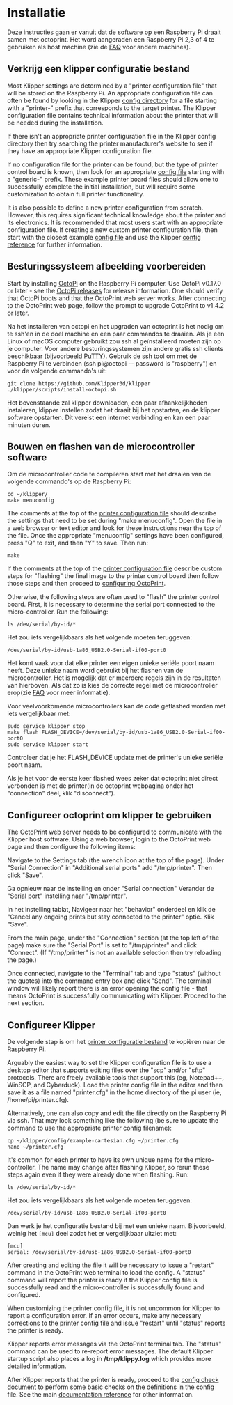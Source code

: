 # Installatie

Deze instructies gaan er vanuit dat de software op een Raspberry Pi draait samen met octoprint. Het word aangeraden een Raspberry Pi 2,3 of 4 te gebruiken als host machine (zie de [FAQ](FAQ.md#can-i-run-klipper-on-something-other-than-a-raspberry-pi-3) voor andere machines).

## Verkrijg een klipper configuratie bestand

Most Klipper settings are determined by a "printer configuration file" that will be stored on the Raspberry Pi. An appropriate configuration file can often be found by looking in the Klipper [config directory](../config/) for a file starting with a "printer-" prefix that corresponds to the target printer. The Klipper configuration file contains technical information about the printer that will be needed during the installation.

If there isn't an appropriate printer configuration file in the Klipper config directory then try searching the printer manufacturer's website to see if they have an appropriate Klipper configuration file.

If no configuration file for the printer can be found, but the type of printer control board is known, then look for an appropriate [config file](../config/) starting with a "generic-" prefix. These example printer board files should allow one to successfully complete the initial installation, but will require some customization to obtain full printer functionality.

It is also possible to define a new printer configuration from scratch. However, this requires significant technical knowledge about the printer and its electronics. It is recommended that most users start with an appropriate configuration file. If creating a new custom printer configuration file, then start with the closest example [config file](../config/) and use the Klipper [config reference](Config_Reference.md) for further information.

## Besturingssysteem afbeelding voorbereiden

Start by installing [OctoPi](https://github.com/guysoft/OctoPi) on the Raspberry Pi computer. Use OctoPi v0.17.0 or later - see the [OctoPi releases](https://github.com/guysoft/OctoPi/releases) for release information. One should verify that OctoPi boots and that the OctoPrint web server works. After connecting to the OctoPrint web page, follow the prompt to upgrade OctoPrint to v1.4.2 or later.

Na het installeren van octopi en het upgraden van octoprint is het nodig om te ssh'en in de doel machine en een paar commandos te draaien. Als je een Linux of macOS computer gebruikt zou ssh al geïnstalleerd moeten zijn op je computer. Voor andere besturingssystemen zijn andere gratis ssh clients beschikbaar (bijvoorbeeld [PuTTY](https://www.chiark.greenend.org.uk/~sgtatham/putty/)). Gebruik de ssh tool om met de Raspberry Pi te verbinden (ssh pi@octopi -- password is "raspberry") en voor de volgende commando's uit:

```
git clone https://github.com/Klipper3d/klipper
./klipper/scripts/install-octopi.sh
```

Het bovenstaande zal klipper downloaden, een paar afhankelijkheden instaleren, klipper instellen zodat het draait bij het opstarten, en de klipper software opstarten. Dit vereist een internet verbinding en kan een paar minuten duren.

## Bouwen en flashen van de microcontroller software

Om de microcontroller code te compileren start met het draaien van de volgende commando's op de Raspberry Pi:

```
cd ~/klipper/
make menuconfig
```

The comments at the top of the [printer configuration file](#obtain-a-klipper-configuration-file) should describe the settings that need to be set during "make menuconfig". Open the file in a web browser or text editor and look for these instructions near the top of the file. Once the appropriate "menuconfig" settings have been configured, press "Q" to exit, and then "Y" to save. Then run:

```
make
```

If the comments at the top of the [printer configuration file](#obtain-a-klipper-configuration-file) describe custom steps for "flashing" the final image to the printer control board then follow those steps and then proceed to [configuring OctoPrint](#configuring-octoprint-to-use-klipper).

Otherwise, the following steps are often used to "flash" the printer control board. First, it is necessary to determine the serial port connected to the micro-controller. Run the following:

```
ls /dev/serial/by-id/*
```

Het zou iets vergelijkbaars als het volgende moeten teruggeven:

```
/dev/serial/by-id/usb-1a86_USB2.0-Serial-if00-port0
```

Het komt vaak voor dat elke printer een eigen unieke seriële poort naam heeft. Deze unieke naam word gebruikt bij het flashen van de microcontroller. Het is mogelijk dat er meerdere regels zijn in de resultaten van hierboven. Als dat zo is kies de correcte regel met de microcontroller erop(zie [FAQ](FAQ.md#wheres-my-serial-port) voor meer informatie).

Voor veelvoorkomende microcontrollers kan de code geflashed worden met iets vergelijkbaar met:

```
sudo service klipper stop
make flash FLASH_DEVICE=/dev/serial/by-id/usb-1a86_USB2.0-Serial-if00-port0
sudo service klipper start
```

Controleer dat je het FLASH_DEVICE update met de printer's unieke seriële poort naam.

Als je het voor de eerste keer flashed wees zeker dat octoprint niet direct verbonden is met de printer(in de octoprint webpagina onder het "connection" deel, klik "disconnect").

## Configureer octoprint om klipper te gebruiken

The OctoPrint web server needs to be configured to communicate with the Klipper host software. Using a web browser, login to the OctoPrint web page and then configure the following items:

Navigate to the Settings tab (the wrench icon at the top of the page). Under "Serial Connection" in "Additional serial ports" add "/tmp/printer". Then click "Save".

Ga opnieuw naar de instelling en onder "Serial connection" Verander de "Serial port" instelling naar "/tmp/printer".

In het instelling tablat, Navigeer naar het "behavior" onderdeel en klik de "Cancel any ongoing prints but stay connected to the printer" optie. Klik "Save".

From the main page, under the "Connection" section (at the top left of the page) make sure the "Serial Port" is set to "/tmp/printer" and click "Connect". (If "/tmp/printer" is not an available selection then try reloading the page.)

Once connected, navigate to the "Terminal" tab and type "status" (without the quotes) into the command entry box and click "Send". The terminal window will likely report there is an error opening the config file - that means OctoPrint is successfully communicating with Klipper. Proceed to the next section.

## Configureer Klipper

De volgende stap is om het [printer configuratie bestand](#obtain-a-klipper-configuration-file) te kopiëren naar de Raspberry Pi.

Arguably the easiest way to set the Klipper configuration file is to use a desktop editor that supports editing files over the "scp" and/or "sftp" protocols. There are freely available tools that support this (eg, Notepad++, WinSCP, and Cyberduck). Load the printer config file in the editor and then save it as a file named "printer.cfg" in the home directory of the pi user (ie, /home/pi/printer.cfg).

Alternatively, one can also copy and edit the file directly on the Raspberry Pi via ssh. That may look something like the following (be sure to update the command to use the appropriate printer config filename):

```
cp ~/klipper/config/example-cartesian.cfg ~/printer.cfg
nano ~/printer.cfg
```

It's common for each printer to have its own unique name for the micro-controller. The name may change after flashing Klipper, so rerun these steps again even if they were already done when flashing. Run:

```
ls /dev/serial/by-id/*
```

Het zou iets vergelijkbaars als het volgende moeten teruggeven:

```
/dev/serial/by-id/usb-1a86_USB2.0-Serial-if00-port0
```

Dan werk je het configuratie bestand bij met een unieke naam. Bijvoorbeeld, weinig het `[mcu]` deel zodat het er vergelijkbaar uitziet met:

```
[mcu]
serial: /dev/serial/by-id/usb-1a86_USB2.0-Serial-if00-port0
```

After creating and editing the file it will be necessary to issue a "restart" command in the OctoPrint web terminal to load the config. A "status" command will report the printer is ready if the Klipper config file is successfully read and the micro-controller is successfully found and configured.

When customizing the printer config file, it is not uncommon for Klipper to report a configuration error. If an error occurs, make any necessary corrections to the printer config file and issue "restart" until "status" reports the printer is ready.

Klipper reports error messages via the OctoPrint terminal tab. The "status" command can be used to re-report error messages. The default Klipper startup script also places a log in **/tmp/klippy.log** which provides more detailed information.

After Klipper reports that the printer is ready, proceed to the [config check document](Config_checks.md) to perform some basic checks on the definitions in the config file. See the main [documentation reference](Overview.md) for other information.
